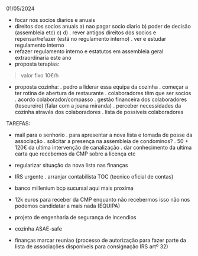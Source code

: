 01/05/2024
- focar nos socios diarios e anuais
- direitos dos socios anuais
a) nao pagar socio diario
b) poder de decisão (assembleia etc)
c) 
d) 
. rever antigos direitos dos socios e repensar/refazer (está no regulamento interno)
. ver e estudar regulamento interno
- refazer regulamento interno e estatutos em assembleia geral extraordinaria este ano
- proposta terapias:
> valor fixo 10€/h
- proposta cozinha:
. pedro a liderar essa equipa da cozinha
. começar a ter rotina de abertura de restaurante
. colaboradores têm que ser socios
. acordo colaborador/compasso
. gestão financeira dos colaboradores (tesoureiro) (falar com a joana miranda)
. perceber necessidades da cozinha através dos colaboradores
. lista de possiveis colaboradores
 
TAREFAS: 
- mail para o senhorio
. para apresentar a nova lista e tomada de posse da associação
. solicitar a presença na assembleia de condominos?
. 50 + 120€ da ultima intervenção de canalização
. dar conhecimento da ultima carta que recebemos da CMP sobre a licença etc
- regularizar situação da nova lista nas finanças
- IRS urgente
. arranjar contabilista TOC (tecnico oficial de contas)
- banco millenium bcp sucursal aqui mais proxima
 
- 12k euros para receber da CMP enquanto não recebermos isso não nos podemos candidatar a mais nada (EQUIPA)
- projeto de engenharia de segurança de incendios
- cozinha ASAE-safe
- finanças marcar reuniao (processo de autorização para fazer parte da lista de associações disponiveis para consignação IRS artº 32)


